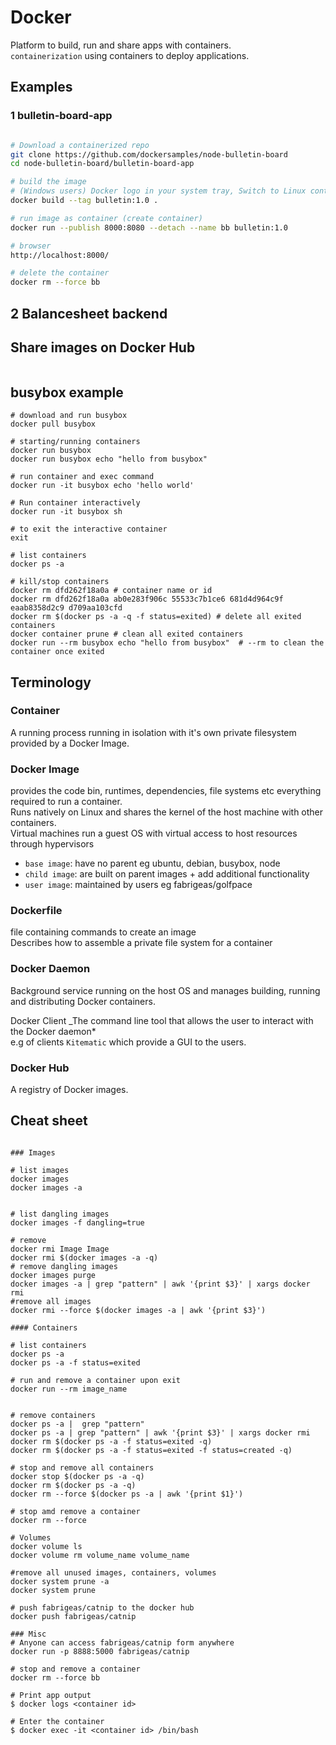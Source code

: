 # Docker

Platform to build, run and share apps with containers.\
`containerization` using containers to deploy applications.

## Examples

### 1 bulletin-board-app

```bash

# Download a containerized repo
git clone https://github.com/dockersamples/node-bulletin-board
cd node-bulletin-board/bulletin-board-app

# build the image
# (Windows users) Docker logo in your system tray, Switch to Linux containers
docker build --tag bulletin:1.0 .

# run image as container (create container)
docker run --publish 8000:8080 --detach --name bb bulletin:1.0

# browser
http://localhost:8000/

# delete the container
docker rm --force bb

```

## 2 Balancesheet backend

## Share images on Docker Hub

```bash

```

## busybox example

```docker
# download and run busybox
docker pull busybox

# starting/running containers
docker run busybox
docker run busybox echo "hello from busybox"

# run container and exec command
docker run -it busybox echo 'hello world'

# Run container interactively
docker run -it busybox sh

# to exit the interactive container
exit

# list containers
docker ps -a

# kill/stop containers
docker rm dfd262f18a0a # container name or id
docker rm dfd262f18a0a ab0e283f906c 55533c7b1ce6 681d4d964c9f eaab8358d2c9 d709aa103cfd
docker rm $(docker ps -a -q -f status=exited) # delete all exited containers
docker container prune # clean all exited containers
docker run --rm busybox echo "hello from busybox"  # --rm to clean the container once exited
```

## Terminology

### Container

A running process running in isolation with it's own private filesystem provided by a Docker Image.

### Docker Image

provides the code bin, runtimes, dependencies, file systems etc everything required to run a container.\
Runs natively on Linux and shares the kernel of the host machine with other containers.\
Virtual machines run a guest OS with virtual access to host resources through hypervisors

- `base image`: have no parent eg ubuntu, debian, busybox, node
- `child image`: are built on parent images + add additional functionality
- `user image`: maintained by users eg fabrigeas/golfpace

### Dockerfile

file containing commands to create an image\
Describes how to assemble a private file system for a container

### Docker Daemon

Background service running on the host OS and manages building, running and distributing Docker containers.

Docker Client
\_The command line tool that allows the user to interact with the Docker daemon\*\
e.g of clients `Kitematic` which provide a GUI to the users.

### Docker Hub

A registry of Docker images.

## Cheat sheet

```docker

### Images

# list images
docker images
docker images -a


# list dangling images
docker images -f dangling=true

# remove
docker rmi Image Image
docker rmi $(docker images -a -q)
# remove dangling images
docker images purge
docker images -a | grep "pattern" | awk '{print $3}' | xargs docker rmi
#remove all images
docker rmi --force $(docker images -a | awk '{print $3}')

#### Containers

# list containers
docker ps -a
docker ps -a -f status=exited

# run and remove a container upon exit
docker run --rm image_name


# remove containers
docker ps -a |  grep "pattern"
docker ps -a | grep "pattern" | awk '{print $3}' | xargs docker rmi
docker rm $(docker ps -a -f status=exited -q)
docker rm $(docker ps -a -f status=exited -f status=created -q)

# stop and remove all containers
docker stop $(docker ps -a -q)
docker rm $(docker ps -a -q)
docker rm --force $(docker ps -a | awk '{print $1}')

# stop amd remove a container
docker rm --force

# Volumes
docker volume ls
docker volume rm volume_name volume_name

#remove all unused images, containers, volumes
docker system prune -a
docker system prune

# push fabrigeas/catnip to the docker hub
docker push fabrigeas/catnip

### Misc
# Anyone can access fabrigeas/catnip form anywhere
docker run -p 8888:5000 fabrigeas/catnip

# stop and remove a container
docker rm --force bb

# Print app output
$ docker logs <container id>

# Enter the container
$ docker exec -it <container id> /bin/bash

```
